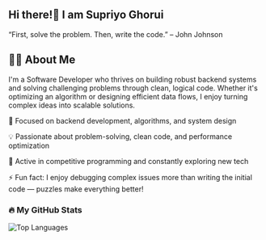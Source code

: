 ## Hi there!👋 I am Supriyo Ghorui
“First, solve the problem. Then, write the code.” – John Johnson

## 👨‍💻 About Me

I'm a Software Developer who thrives on building robust backend systems and solving challenging problems through clean, logical code. Whether it's optimizing an algorithm or designing efficient data flows, I enjoy turning complex ideas into scalable solutions.

🔧 Focused on backend development, algorithms, and system design

💡 Passionate about problem-solving, clean code, and performance optimization

🧠 Active in competitive programming and constantly exploring new tech

⚡ Fun fact: I enjoy debugging complex issues more than writing the initial code — puzzles make everything better!

### 🔥 My GitHub Stats

<p align="left">
  <img src="https://github-readme-stats.vercel.app/api/top-langs/?username=Tojo6450&layout=compact&theme=tokyonight&hide_border=true" alt="Top Languages" />
</p>
